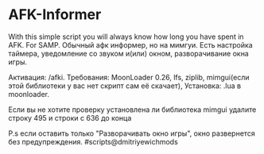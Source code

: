 # AFK-Informer
With this simple script you will always know how long you have spent in AFK. For SAMP.
Обычный афк информер, но на мимгуи. Есть настройка таймера, уведомление со звуком и(или) окном, разворачивание окна игры.

Активация: /afki.
Требования: MoonLoader 0.26, lfs, ziplib, mimgui(если этой библиотеки у вас нет скрипт сам её скачает),
Установка: .lua в moonloader.

Если вы не хотите проверку установлена ли библиотека mimgui удалите строку 495 и строки с 636 до конца

P.s если оставить только "Разворачивать окно игры", окно развернется без предупреждения.
#scripts@dmitriyewichmods
